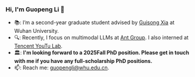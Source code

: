 ### Hi, I'm Guopeng Li 👋 


- 📚: I’m a second-year graduate student advised by [Guisong Xia](http://43.154.41.31/xia_En.html) at Wuhan University.
- 🔍: Recently, I focus on multimodal LLMs at [Ant Group](https://www.antgroup.com/en). I also interned at [Tencent YouTu Lab](https://open.youtu.qq.com/#/open).
- 🏛: **I'm looking forward to a 2025Fall PhD position. Please get in touch with me if you have any full-scholarship PhD positions.**
- 📫: Reach me: guopengli@whu.edu.cn.



<!--
**Miles629/Miles629** is a ✨ _special_ ✨ repository because its `README.md` (this file) appears on your GitHub profile.

Here are some ideas to get you started:

- 🔭 I’m currently working on ...
- 🌱 I’m currently learning ...
- 👯 I’m looking to collaborate on ...
- 🤔 I’m looking for help with ...
- 💬 Ask me about ...
- 📫 How to reach me: ...
- 😄 Pronouns: ...
- ⚡ Fun fact: ...
-->
